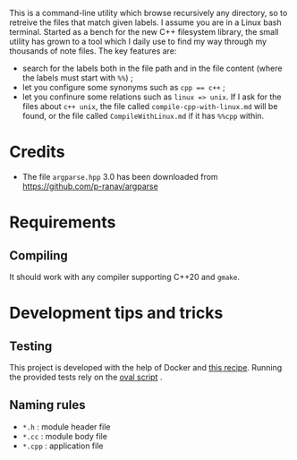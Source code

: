
This is a command-line utility which browse recursively any directory, so to retreive the files that match given labels. I assume you are in a Linux bash terminal. Started as a bench for the new C++ filesystem library, the small utility has grown to a tool which I daily use to find my way through my thousands of note files. The key features are:
- search for the labels both in the file path and in the file content (where the labels must start with `%%`) ;
- let you configure some synonyms such as `cpp == c++` ;
- let you confinure some relations such as  `linux => unix`.
If I ask for the files about `c++ unix`, the file called `compile-cpp-with-linux.md` will be found, or the file called `CompileWithLinux.md` if it has `%%cpp` within.

# Credits

- The file `argparse.hpp` 3.0 has been downloaded from https://github.com/p-ranav/argparse

# Requirements

## Compiling

It should work with any compiler supporting C++20 and `gmake`.

# Development tips and tricks

## Testing

This project is developed with the help of Docker and [this recipe](https://github.com/chavid/DevScripts/blob/main/Cpp20/Dockerfile). Running the provided tests rely on the [oval script](https://github.com/chavid/MyDevTools/blob/main/bin/oval.py) .

## Naming rules

- `*.h` : module header file
- `*.cc` : module body file
- `*.cpp` : application file





